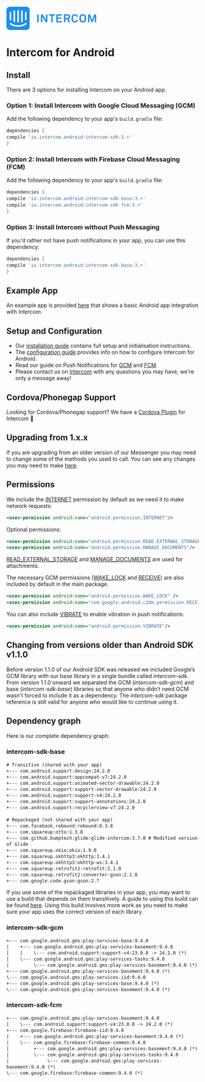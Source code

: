 ![Intercom](samples/Intercom_logo-github.png)
# Intercom for Android

## Install
There are 3 options for installing Intercom on your Android app.
### Option 1: Install Intercom with Google Cloud Messaging (GCM) 

Add the following dependency to your app's `build.gradle` file:
```groovy
dependencies {
compile 'io.intercom.android:intercom-sdk:3.+'
}
```

### Option 2: Install Intercom with Firebase Cloud Messaging (FCM) 
Add the following dependency to your app's `build.gradle` file:
```groovy
dependencies {
compile 'io.intercom.android:intercom-sdk-base:3.+'
compile 'io.intercom.android:intercom-sdk-fcm:3.+'
}
```

### Option 3: Install Intercom without Push Messaging  

If you'd rather not have push notifications in your app, you can use this dependency: 
```groovy
dependencies {
compile 'io.intercom.android:intercom-sdk-base:3.+'
}
```

## Example App
An example app is provided [here](https://github.com/intercom/intercom-android/tree/master/samples) that shows a basic Android app integration with Intercom.

## Setup and Configuration

* Our [installation guide](https://developers.intercom.com/v2.0/docs/android-installation) contains full setup and initialisation instructions.
* The [configuration guide](https://developers.intercom.com/v2.0/docs/android-configuration) provides info on how to configure Intercom for Android.
* Read our guide on Push Notifications for [GCM](https://developers.intercom.com/v2.0/docs/android-gcm-push-notifications) and [FCM](https://developers.intercom.com/v2.0/docs/android-fcm-push-notifications).
* Please contact us on [Intercom](https://www.intercom.com/) with any questions you may have, we're only a message away!

## Cordova/Phonegap Support
Looking for Cordova/Phonegap support? We have a [Cordova Plugin](https://github.com/intercom/intercom-cordova) for Intercom 🎉

## Upgrading from 1.x.x
If you are upgrading from an older version of our Messenger you may need to change some of the methods you used to call. You can see any changes you may need to make [here](https://docs.intercom.io/messenger-v3/upgrade-to-the-new-messenger-android).


## Permissions

We include the [INTERNET](http://developer.android.com/reference/android/Manifest.permission.html#INTERNET) permission by default as we need it to make network requests:

```xml
<uses-permission android:name="android.permission.INTERNET"/>
```  

Optional permissions:

```xml
<uses-permission android:name="android.permission.READ_EXTERNAL_STORAGE"/>
<uses-permission android:name="android.permission.MANAGE_DOCUMENTS"/>
```

[READ\_EXTERNAL\_STORAGE](http://developer.android.com/reference/android/Manifest.permission.html#READ_EXTERNAL_STORAGE) and [MANAGE_DOCUMENTS](http://developer.android.com/reference/android/Manifest.permission.html#MANAGE_DOCUMENTS) are used for attachments.

The necessary GCM permissions ([WAKE_LOCK](http://developer.android.com/reference/android/Manifest.permission.html#WAKE_LOCK) and [RECEIVE](https://developer.android.com/google/gcm/client.html#manifest)) are also included by default in the main package.

```xml
<uses-permission android:name="android.permission.WAKE_LOCK" />
<uses-permission android:name="com.google.android.c2dm.permission.RECEIVE" />
```

You can also include [VIBRATE](http://developer.android.com/reference/android/Manifest.permission.html#VIBRATE) to enable vibration in push notifications:

```xml
<uses-permission android:name="android.permission.VIBRATE"/>
```

## Changing from versions older than Android SDK v1.1.0

Before version 1.1.0 of our Android SDK was released we included Google’s GCM library with our base library in a single bundle called *intercom-sdk*. From version 1.1.0 onward we separated the GCM (*intercom-sdk-gcm*) and base (*intercom-sdk-base*) libraries so that anyone who didn’t need GCM wasn't forced to include it as a dependency. The *intercom-sdk* package reference is still valid for anyone who would like to continue using it.

## Dependency graph

Here is our complete dependency graph:

### intercom-sdk-base
```
# Transitive (shared with your app)
+--- com.android.support:design:24.2.0
+--- com.android.support:appcompat-v7:24.2.0
+--- com.android.support:animated-vector-drawable:24.2.0
+--- com.android.support:support-vector-drawable:24.2.0
+--- com.android.support:support-v4:24.2.0
+--- com.android.support:support-annotations:24.2.0
+--- com.android.support:recyclerview-v7:24.2.0

# Repackaged (not shared with your app)
+--- com.facebook.rebound:rebound:0.3.8
+--- com.squareup:otto:1.3.8
+--- com.github.bumptech.glide:glide-intercom:3.7.0 # Modified version of Glide
+--- com.squareup.okio:okio:1.9.0
+--- com.squareup.okhttp3:okhttp:3.4.1
+--- com.squareup.okhttp3:okhttp-ws:3.4.1
+--- com.squareup.retrofit2:retrofit:2.1.0
+--- com.squareup.retrofit2:converter-gson:2.1.0
+--- com.google.code.gson:gson:2.7
```

If you use some of the repackaged libraries in your app, you may want to use a build that depends on them transitively. A guide to using this build can be found [here](https://docs.intercom.com/configure-intercom-for-your-product-or-site/configure-intercom-for-mobile/using-transitive-dependencies-with-intercom-for-android). Using this build involves more work as you need to make sure your app uses the correct version of each library.

### intercom-sdk-gcm
```
+--- com.google.android.gms:play-services-base:9.4.0
|    +--- com.google.android.gms:play-services-basement:9.4.0
|    |    \--- com.android.support:support-v4:23.0.0 -> 24.2.0 (*)
|    \--- com.google.android.gms:play-services-tasks:9.4.0
|         \--- com.google.android.gms:play-services-basement:9.4.0 (*)
+--- com.google.android.gms:play-services-basement:9.4.0 (*)
\--- com.google.android.gms:play-services-iid:9.4.0
+--- com.google.android.gms:play-services-base:9.4.0 (*)
\--- com.google.android.gms:play-services-basement:9.4.0 (*)
```

### intercom-sdk-fcm
```
+--- com.google.android.gms:play-services-basement:9.4.0
|    \--- com.android.support:support-v4:23.0.0 -> 24.2.0 (*)
+--- com.google.firebase:firebase-iid:9.4.0
|    +--- com.google.android.gms:play-services-basement:9.4.0 (*)
|    \--- com.google.firebase:firebase-common:9.4.0
|         +--- com.google.android.gms:play-services-basement:9.4.0 (*)
|         \--- com.google.android.gms:play-services-tasks:9.4.0
|              \--- com.google.android.gms:play-services-basement:9.4.0 (*)
\--- com.google.firebase:firebase-common:9.4.0 (*)
```
